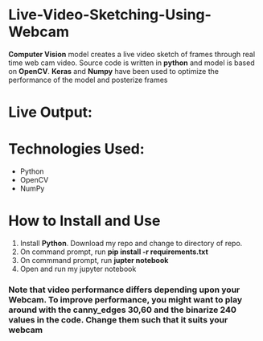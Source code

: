# Live-Video-Sketching-Using-Webcam

<b>Computer Vision</b> model creates a live video sketch of frames through real time web cam video. Source code is written in <b>python</b> and model is based on <b>OpenCV</b>. <b>Keras</b> and <b>Numpy</b> have been used to optimize the performance of the model and posterize frames

# Live Output:


# Technologies Used:
- Python
- OpenCV
- NumPy

# How to Install and Use
<ol>
  <li>Install <b>Python</b>. Download my repo and change to directory of repo.</li>
  <li>On command prompt, run <b>pip install -r requirements.txt</b></li>
  <li>On commmand prompt, run <b>jupter notebook</b></li>
  <li>Open and run my jupyter notebook</li>
</ol>

### Note that video performance differs depending upon your Webcam. To improve performance, you might want to play around with the canny_edges 30,60  and the binarize 240 values in the code. Change them such that it suits your webcam
